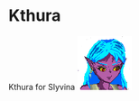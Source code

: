 # Kthura
Kthura for Slyvina
![Kthura](https://github.com/Slyvina/Kthura/blob/main/Logo/Kthura.png?raw=true)
